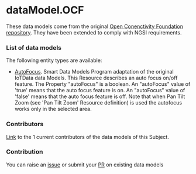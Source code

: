 # dataModel.OCF
These data models come from the original [Open Conenctivity Foundation repository](https://github.com/openconnectivityfoundation/IoTDataModels). They have been extended to comply with NGSI requirements.

### List of data models

The following entity types are available:
- [AutoFocus](https://github.com/smart-data-models/dataModel.OCF/blob/master/AutoFocus/README.md). Smart Data Models Program adaptation of the original IoTData data Models. This Resource describes an auto focus on/off feature.
The Property "autoFocus" is a boolean.
An "autoFocus" value of 'true' means that the auto focus feature is on.
An "autoFocus" value of 'false' means that the auto focus feature is off.
Note that when Pan Tilt Zoom (see 'Pan Tilt Zoom' Resource definition) is used the autofocus works only in the selected area.



### Contributors
[Link](https://github.com/smart-data-models/dataModel.OCF/blob/master/CONTRIBUTORS.yaml) to the 1 current contributors of the data models of this Subject.


### Contribution
You can raise an [issue](https://github.com/smart-data-models/dataModel.OCF/issues) or submit your [PR](https://github.com/smart-data-models/dataModel.OCF/pulls) on existing data models


